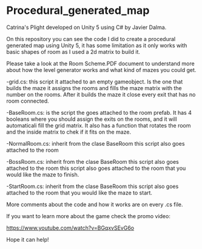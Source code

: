 # Procedural_generated_map

Catrina's Plight developed on Unity 5 using C# by Javier Dalma.

On this repository you can see the code I did to create a procedural generated map using Unity 5, it has some limitation as it only works with basic shapes of room as I used a 2d matrix to build it. 

Please take a look at the Room Scheme.PDF document to understand more about how the level generator works and what kind of mazes you could get.

-grid.cs: this script it attached to an empty gameobject. Is the one that builds the maze it assigns the rooms and fills the maze matrix with the number on the rooms. After it builds the maze it close every exit that has no room connected.

-BaseRoom.cs: is the script the goes attached to the room prefab. It has 4 booleans where you should assign the exits on the rooms, and it will automaticali fill the grid matrix. It also has a function that rotates the room and the inside matrix to chek if it fits on the maze.

-NormalRoom.cs: inherit from the clase BaseRoom this script also goes attached to the room

-BossRoom.cs: inherit from the clase BaseRoom this script also goes attached to the room this script also goes attached to the room that you would like the maze to finish.

-StartRoom.cs: inherit from the clase BaseRoom this script also goes attached to the room that you would like the maze to start.

More comments about the code and how it works are on every .cs file.

If you want to learn more about the game check the promo video:

https://www.youtube.com/watch?v=BGqxvSEvG6o

Hope it can help!
